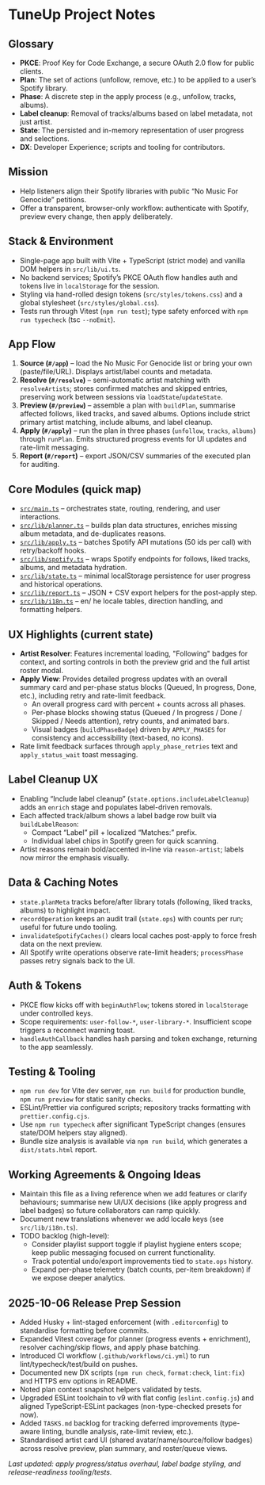 # TuneUp Project Notes

## Glossary

- **PKCE**: Proof Key for Code Exchange, a secure OAuth 2.0 flow for public clients.
- **Plan**: The set of actions (unfollow, remove, etc.) to be applied to a user’s Spotify library.
- **Phase**: A discrete step in the apply process (e.g., unfollow, tracks, albums).
- **Label cleanup**: Removal of tracks/albums based on label metadata, not just artist.
- **State**: The persisted and in-memory representation of user progress and selections.
- **DX**: Developer Experience; scripts and tooling for contributors.

## Mission

- Help listeners align their Spotify libraries with public “No Music For Genocide” petitions.
- Offer a transparent, browser-only workflow: authenticate with Spotify, preview every change, then apply deliberately.

## Stack & Environment

- Single-page app built with Vite + TypeScript (strict mode) and vanilla DOM helpers in `src/lib/ui.ts`.
- No backend services; Spotify’s PKCE OAuth flow handles auth and tokens live in `localStorage` for the session.
- Styling via hand-rolled design tokens (`src/styles/tokens.css`) and a global stylesheet (`src/styles/global.css`).
- Tests run through Vitest (`npm run test`); type safety enforced with `npm run typecheck` (tsc `--noEmit`).

## App Flow

1. **Source (`#/app`)** – load the No Music For Genocide list or bring your own (paste/file/URL). Displays artist/label counts and metadata.
2. **Resolve (`#/resolve`)** – semi-automatic artist matching with `resolveArtists`; stores confirmed matches and skipped entries, preserving work between sessions via `loadState`/`updateState`.
3. **Preview (`#/preview`)** – assemble a plan with `buildPlan`, summarise affected follows, liked tracks, and saved albums. Options include strict primary artist matching, include albums, and label cleanup.
4. **Apply (`#/apply`)** – run the plan in three phases (`unfollow`, `tracks`, `albums`) through `runPlan`. Emits structured progress events for UI updates and rate-limit messaging.
5. **Report (`#/report`)** – export JSON/CSV summaries of the executed plan for auditing.

## Core Modules (quick map)

- [`src/main.ts`](./src/main.ts) – orchestrates state, routing, rendering, and user interactions.
- [`src/lib/planner.ts`](./src/lib/planner.ts) – builds plan data structures, enriches missing album metadata, and de-duplicates reasons.
- [`src/lib/apply.ts`](./src/lib/apply.ts) – batches Spotify API mutations (50 ids per call) with retry/backoff hooks.
- [`src/lib/spotify.ts`](./src/lib/spotify.ts) – wraps Spotify endpoints for follows, liked tracks, albums, and metadata hydration.
- [`src/lib/state.ts`](./src/lib/state.ts) – minimal localStorage persistence for user progress and historical operations.
- [`src/lib/report.ts`](./src/lib/report.ts) – JSON + CSV export helpers for the post-apply step.
- [`src/lib/i18n.ts`](./src/lib/i18n.ts) – en/ he locale tables, direction handling, and formatting helpers.

## UX Highlights (current state)

- **Artist Resolver**: Features incremental loading, "Following" badges for context, and sorting controls in both the preview grid and the full artist roster modal.
- **Apply View**: Provides detailed progress updates with an overall summary card and per-phase status blocks (Queued, In progress, Done, etc.), including retry and rate-limit feedback.
  - An overall progress card with percent + counts across all phases.
  - Per-phase blocks showing status (Queued / In progress / Done / Skipped / Needs attention), retry counts, and animated bars.
  - Visual badges (`buildPhaseBadge`) driven by `APPLY_PHASES` for consistency and accessibility (text-based, no icons).
- Rate limit feedback surfaces through `apply_phase_retries` text and `apply_status_wait` toast messaging.

## Label Cleanup UX

- Enabling “Include label cleanup” (`state.options.includeLabelCleanup`) adds an `enrich` stage and populates label-driven removals.
- Each affected track/album shows a label badge row built via `buildLabelReason`:
  - Compact “Label” pill + localized “Matches:” prefix.
  - Individual label chips in Spotify green for quick scanning.
- Artist reasons remain bold/accented in-line via `reason-artist`; labels now mirror the emphasis visually.

## Data & Caching Notes

- `state.planMeta` tracks before/after library totals (following, liked tracks, albums) to highlight impact.
- `recordOperation` keeps an audit trail (`state.ops`) with counts per run; useful for future undo tooling.
- `invalidateSpotifyCaches()` clears local caches post-apply to force fresh data on the next preview.
- All Spotify write operations observe rate-limit headers; `processPhase` passes retry signals back to the UI.

## Auth & Tokens

- PKCE flow kicks off with `beginAuthFlow`; tokens stored in `localStorage` under controlled keys.
- Scope requirements: `user-follow-*`, `user-library-*`. Insufficient scope triggers a reconnect warning toast.
- `handleAuthCallback` handles hash parsing and token exchange, returning to the app seamlessly.

## Testing & Tooling

- `npm run dev` for Vite dev server, `npm run build` for production bundle, `npm run preview` for static sanity checks.
- ESLint/Prettier via configured scripts; repository tracks formatting with `prettier.config.cjs`.
- Use `npm run typecheck` after significant TypeScript changes (ensures state/DOM helpers stay aligned).
- Bundle size analysis is available via `npm run build`, which generates a `dist/stats.html` report.

## Working Agreements & Ongoing Ideas

- Maintain this file as a living reference when we add features or clarify behaviours; summarise new UI/UX decisions (like apply progress and label badges) so future collaborators can ramp quickly.
- Document new translations whenever we add locale keys (see `src/lib/i18n.ts`).
- TODO backlog (high-level):
  - Consider playlist support toggle if playlist hygiene enters scope; keep public messaging focused on current functionality.
  - Track potential undo/export improvements tied to `state.ops` history.
  - Expand per-phase telemetry (batch counts, per-item breakdown) if we expose deeper analytics.

## 2025-10-06 Release Prep Session

- Added Husky + lint-staged enforcement (with `.editorconfig`) to standardise formatting before commits.
- Expanded Vitest coverage for planner (progress events + enrichment), resolver caching/skip flows, and apply phase batching.
- Introduced CI workflow (`.github/workflows/ci.yml`) to run lint/typecheck/test/build on pushes.
- Documented new DX scripts (`npm run check`, `format:check`, `lint:fix`) and HTTPS env options in README.
- Noted plan context snapshot helpers validated by tests.
- Upgraded ESLint toolchain to v9 with flat config (`eslint.config.js`) and aligned TypeScript-ESLint packages (non-type-checked presets for now).
- Added `TASKS.md` backlog for tracking deferred improvements (type-aware linting, bundle analysis, rate-limit review, etc.).
- Standardised artist card UI (shared avatar/name/source/follow badges) across resolve preview, plan summary, and roster/queue views.

_Last updated: apply progress/status overhaul, label badge styling, and release-readiness tooling/tests._
